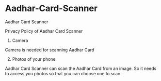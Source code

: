 # Aadhar-Card-Scanner
Aadhar Card Scanner


Privacy Policy of Aadhar Card Scanner

1. Camera

Camera is needed for scanning Aadhar Card

2. Photos of your phone

Aadhar Card Scanner can scan the Aadhar Card from an image. So it needs to access you photos so that you can choose one to scan.
